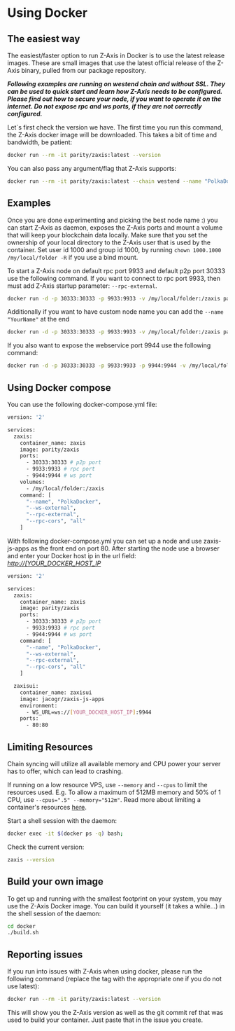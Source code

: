 # Using Docker

## The easiest way

The easiest/faster option to run Z-Axis in Docker is to use the latest release images. These are small images that use the latest official release of the Z-Axis binary, pulled from our package repository.

**_Following examples are running on westend chain and without SSL. They can be used to quick start and learn how Z-Axis needs to be configured. Please find out how to secure your node, if you want to operate it on the internet. Do not expose rpc and ws ports, if they are not correctly configured._**

Let´s first check the version we have. The first time you run this command, the Z-Axis docker image will be downloaded. This takes a bit of time and bandwidth, be patient:

```bash
docker run --rm -it parity/zaxis:latest --version
```

You can also pass any argument/flag that Z-Axis supports:

```bash
docker run --rm -it parity/zaxis:latest --chain westend --name "PolkaDocker"
```

## Examples

Once you are done experimenting and picking the best node name :) you can start Z-Axis as daemon, exposes the Z-Axis ports and mount a volume that will keep your blockchain data locally. Make sure that you set the ownership of your local directory to the Z-Axis user that is used by the container. Set user id 1000 and group id 1000, by running `chown 1000.1000 /my/local/folder -R` if you use a bind mount.

To start a Z-Axis node on default rpc port 9933 and default p2p port 30333 use the following command. If you want to connect to rpc port 9933, then must add Z-Axis startup parameter: `--rpc-external`.

```bash
docker run -d -p 30333:30333 -p 9933:9933 -v /my/local/folder:/zaxis parity/zaxis:latest --chain westend --rpc-external --rpc-cors all
```

Additionally if you want to have custom node name you can add the `--name "YourName"` at the end

```bash
docker run -d -p 30333:30333 -p 9933:9933 -v /my/local/folder:/zaxis parity/zaxis:latest --chain westend --rpc-external --rpc-cors all --name "PolkaDocker"
```

If you also want to expose the webservice port 9944 use the following command:

```bash
docker run -d -p 30333:30333 -p 9933:9933 -p 9944:9944 -v /my/local/folder:/zaxis parity/zaxis:latest --chain westend --ws-external --rpc-external --rpc-cors all --name "PolkaDocker"
```

## Using Docker compose

You can use the following docker-compose.yml file:

```bash
version: '2'

services:
  zaxis:
    container_name: zaxis
    image: parity/zaxis
    ports:
      - 30333:30333 # p2p port
      - 9933:9933 # rpc port
      - 9944:9944 # ws port
    volumes:
      - /my/local/folder:/zaxis
    command: [
      "--name", "PolkaDocker",
      "--ws-external",
      "--rpc-external",
      "--rpc-cors", "all"
    ]
```

With following docker-compose.yml you can set up a node and use zaxis-js-apps as the front end on port 80. After starting the node use a browser and enter your Docker host ip in the url field: _<http://[YOUR_DOCKER_HOST_IP>_

```bash
version: '2'

services:
  zaxis:
    container_name: zaxis
    image: parity/zaxis
    ports:
      - 30333:30333 # p2p port
      - 9933:9933 # rpc port
      - 9944:9944 # ws port
    command: [
      "--name", "PolkaDocker",
      "--ws-external",
      "--rpc-external",
      "--rpc-cors", "all"
    ]

  zaxisui:
    container_name: zaxisui
    image: jacogr/zaxis-js-apps
    environment:
      - WS_URL=ws://[YOUR_DOCKER_HOST_IP]:9944
    ports:
      - 80:80
```

## Limiting Resources

Chain syncing will utilize all available memory and CPU power your server has to offer, which can lead to crashing.

If running on a low resource VPS, use `--memory` and `--cpus` to limit the resources used. E.g. To allow a maximum of 512MB memory and 50% of 1 CPU, use `--cpus=".5" --memory="512m"`. Read more about limiting a container's resources [here](https://docs.docker.com/config/containers/resource_constraints).

Start a shell session with the daemon:

```bash
docker exec -it $(docker ps -q) bash;
```

Check the current version:

```bash
zaxis --version
```

## Build your own image

To get up and running with the smallest footprint on your system, you may use the Z-Axis Docker image.
You can build it yourself (it takes a while...) in the shell session of the daemon:

```bash
cd docker
./build.sh
```

## Reporting issues

If you run into issues with Z-Axis when using docker, please run the following command
(replace the tag with the appropriate one if you do not use latest):

```bash
docker run --rm -it parity/zaxis:latest --version
```

This will show you the Z-Axis version as well as the git commit ref that was used to build your container.
Just paste that in the issue you create.
